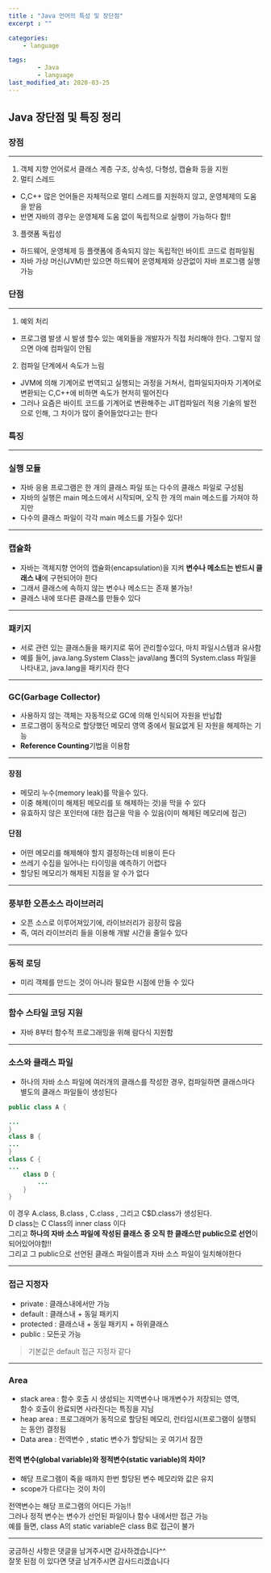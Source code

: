 ```yaml
---
title : "Java 언어의 특성 및 장단점"
excerpt : ""

categories:
    - language

tags:
        - Java
        - language
last_modified_at: 2020-03-25
---
```


## Java 장단점 및 특징 정리

### 장점

*** 

1. 객체 지향 언어로서 클래스 계층 구조, 상속성, 다형성, 캡슐화 등을 지원
2. 멀티 스레드
* C,C++ 많은 언어들은 자체적으로 멀티 스레드를 지원하지 않고, 운영체제의 도움을 받음
* 반면 자바의 경우는 운영체제 도움 없이 독립적으로 실행이 가능하다 함!!
3. 플랫폼 독립성  
* 하드웨어, 운영체제 등 플랫폼에 종속되지 않는 독립적인 바이트 코드로 컴파일됨 
* 자바 가상 머신(JVM)만 있으면 하드웨어 운영체제와 상관없이 자바 프로그램 실행 가능
  
### 단점  

***


1. 예외 처리
* 프로그램 발생 시 발생 할수 있는 예외들을 개발자가 직접 처리해야 한다. 그렇지 않으면 아예 컴파일이 안됨 
2. 컴파일 단계에서 속도가 느림
* JVM에 의해 기계어로 번역되고 실행되는 과정을 거쳐서, 컴파일되자마자 기계어로 변환되는 C,C++에 비하면 속도가 현저히 떨어진다
* 그러나 요즘은 바이트 코드를 기계어로 변환해주는 JIT컴파일러 적용 기술의 발전으로 인해, 그 차이가 많이 줄어들었다고는 한다

### 특징

***

### 실행 모듈
* 자바 응용 프로그램은 한 개의 클래스 파일 또는 다수의 클래스 파일로 구성됨
* 자바의 실행은 main 메소드에서 시작되며, 오직 한 개의 main 메소드를 가져야 하지만
* 다수의 클래스 파일이 각각 main 메소드를 가질수 있다!

***

### 캡슐화
* 자바는 객체지향 언어의 캡슐화(encapsulation)을 지켜 **변수나 메소드는 반드시 클래스 내**에 구현되어야 한다
* 그래서 클래스에 속하지 않는 변수나 메소드는 존재 불가능!
* 클래스 내에 또다른 클래스를 만들수 있다


***


### 패키지
* 서로 관련 있는 클래스들을 패키지로 묶어 관리할수있다, 마치 파일시스템과 유사함
* 예를 들어, java.lang.System Class는 java\lang 폴더의 System.class 파일을 나타내고, java.lang을 패키지라 한다

***

### GC(Garbage Collector)

* 사용하지 않는 객체는 자동적으로 GC에 의해 인식되어 자원을 반납합
* 프로그램이 동적으로 할당했던 메모리 영역 중에서 필요없게 된 자원을 해제하는 기능
* **Reference Counting**기법을 이용함

***
#### 장점
* 메모리 누수(memory leak)를 막을수 있다.
* 이중 해제(이미 해제된 메모리를 또 해제하는 것)을 막을 수 있다
* 유효하지 않은 포인터에 대한 접근을 막을 수 있음(이미 해제된 메모리에 접근)  

#### 단점
* 어떤 메모리를 해제해야 할지 결정하는데 비용이 든다
* 쓰레기 수집을 일어나는 타이밍을 예측하기 어렵다
* 할당된 메모리가 해제된 지점을 알 수가 없다

***
### 풍부한 오픈소스 라이브러리
* 오픈 소스로 이루어져있기에, 라이브러리가 굉장히 많음
* 즉, 여러 라이브러리 들을 이용해 개발 시간을 줄일수 있다

*** 

### 동적 로딩
* 미리 객체를 만드는 것이 아니라 필요한 시점에 만들 수 있다

***

### 함수 스타일 코딩 지원
* 자바 8부터 함수적 프로그래밍을 위해 람다식 지원함

***

### 소스와 클래스 파일
* 하나의 자바 소스 파일에 여러개의 클래스를 작성한 경우, 컴파일하면 클래스마다 별도의 클래스 파일들이 생성된다

```java
public class A {

...
}
class B {
...
}
class C {
...
	class D {
		...
	}
}
```

이 경우 A.class, B.class , C.class , 그리고 C$D.class가 생성된다.  
D class는 C Class의 inner class 이다  
그리고 **하나의 자바 소스 파일에 작성된 클래스 중 오직 한 클래스만 public으로 선언**이 되어있어야함!!  
그리고 그 public으로 선언된 클래스 파일이름과 자바 소스 파일이 일치해야한다  

***

### 접근 지정자
* private : 클래스내에서만 가능
* default : 클래스내 + 동일 패키지
* protected : 클래스내 + 동일 패키지 + 하위클래스
* public : 모든곳 가능


> 기본값은 default 접근 지정자 같다  

***

### Area
* stack area : 함수 호출 시 생성되는 지역변수나 매개변수가 저장되는 영역,  
함수 호출이 완료되면 사라진다는 특징을 지님  
* heap area : 프로그래머가 동적으로 할당된 메모리, 런타임시(프로그램이 실행되는 동안) 결정됨  
* Data area : 전역변수 , static 변수가 할당되는 곳
여기서 잠깐
#### 전역 변수(global variable)와 정적변수(static variable)의 차이?
* 해당 프로그램이 죽을 때까지 한번 할당된 변수 메모리와 값은 유지
* scope가 다르다는 것이 차이  
  
 전역변수는 해당 프로그램의 어디든 가능!!  
그러나 정적 변수는 변수가 선언된 파일이나 함수 내에서만 접근 가능  
예를 들면, class A의 static variable은 class B로 접근이 불가  

***


궁금하신 사항은 댓글을 남겨주시면 감사하겠습니다^^  
잘못 된점 이 있다면 댓글 남겨주시면 감사드리겠습니다

